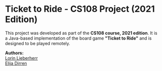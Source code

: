 # Ticket to Ride - CS108 Project (2021 Edition)

This project was developed as part of the **CS108 course, 2021 edition**. It is a Java-based implementation of the board game **"Ticket to Ride"** and is designed to be played remotely.

**Authors:**  
[Lorin Lieberherr](https://github.com/Exino329)  
[Elija Dirren](https://github.com/Mopplikus)
